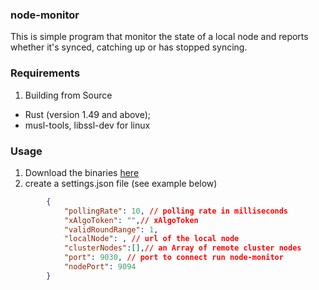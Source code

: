 ### node-monitor

This is simple program that monitor the state of a local node and reports whether it's synced, catching up or has stopped syncing.

### Requirements
1. Building from Source
-  Rust (version 1.49 and above);
-  musl-tools, libssl-dev for linux

### Usage

1. Download the binaries [here](https://github.com/Dartroom/node-monitor/releases/)
2. create a settings.json file (see example below)

```json
        {
            "pollingRate": 10, // polling rate in milliseconds
            "xAlgoToken": "",// xAlgoToken
            "validRoundRange": 1,
            "localNode": , // url of the local node
            "clusterNodes":[],// an Array of remote cluster nodes
            "port": 9030, // port to connect run node-monitor
            "nodePort": 9094
        }

```
